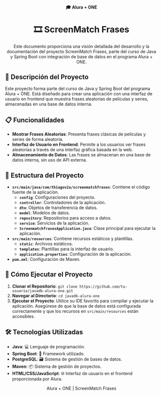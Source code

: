 <h4 align="center">
  🎓 Alura + ONE
</h4>

<h1 align="center">
  🎞️ ScreenMatch Frases
</h1>

<p align="center">
  Este documento proporciona una visión detallada del desarrollo y la documentación del proyecto ScreenMatch Frases, parte del curso de Java y Spring Boot con integración de base de datos en el programa Alura + ONE.
</p>

## 📝 Descripción del Proyecto

Este proyecto forma parte del curso de Java y Spring Boot del programa Alura + ONE. Está diseñado para crear una aplicación con una interfaz de usuario en frontend que muestra frases aleatorias de películas y series, almacenadas en una base de datos interna.

## 📋 Funcionalidades

- **Mostrar Frases Aleatorias**: Presenta frases clásicas de películas y series de forma aleatoria.
- **Interfaz de Usuario en Frontend**: Permite a los usuarios ver frases aleatorias a través de una interfaz gráfica basada en la web.
- **Almacenamiento de Datos**: Las frases se almacenan en una base de datos interna, sin uso de API externa.

## 📁 Estructura del Proyecto

- **`src/main/java/com/thiagov2a/screenmatchfrases`**: Contiene el código fuente de la aplicación.
  - **`config`**: Configuraciones del proyecto.
  - **`controller`**: Controladores de la aplicación.
  - **`dto`**: Objetos de transferencia de datos.
  - **`model`**: Modelos de datos.
  - **`repository`**: Repositorios para acceso a datos.
  - **`service`**: Servicios de la aplicación.
  - **`ScreenmatchfrasesApplication.java`**: Clase principal para ejecutar la aplicación.
- **`src/main/resources`**: Contiene recursos estáticos y plantillas.
  - **`static`**: Archivos estáticos.
  - **`templates`**: Plantillas para la interfaz de usuario.
  - **`application.properties`**: Configuración de la aplicación.
- **`pom.xml`**: Configuración de Maven.

## 🚀 Cómo Ejecutar el Proyecto

1. **Clonar el Repositorio**: `git clone https://github.com/tu-usuario/javadb-alura-one.git`
2. **Navegar al Directorio**: `cd javadb-alura-one`
3. **Ejecutar el Proyecto**: Utilice su IDE favorito para compilar y ejecutar la aplicación. Asegúrese de que la base de datos está configurada correctamente y que los recursos en `src/main/resources` están accesibles.

## 🛠 Tecnologías Utilizadas

- **Java**: 💻 Lenguaje de programación.
- **Spring Boot**: 🚀 Framework utilizado.
- **PostgreSQL**: 🗃 Sistema de gestión de bases de datos.
- **Maven**: 📦 Sistema de gestión de proyectos.
- **HTML/CSS/JavaScript**: 🌐 Interfaz de usuario en el frontend proporcionada por Alura.

<p align="center">
  Alura + ONE | ScreenMatch Frases
</p>
